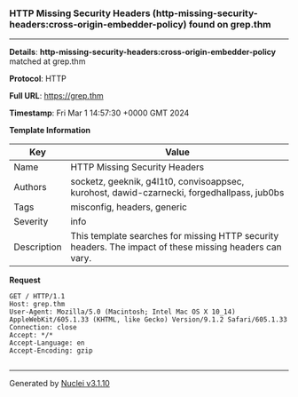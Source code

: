 ### HTTP Missing Security Headers (http-missing-security-headers:cross-origin-embedder-policy) found on grep.thm

----
**Details**: **http-missing-security-headers:cross-origin-embedder-policy** matched at grep.thm

**Protocol**: HTTP

**Full URL**: https://grep.thm

**Timestamp**: Fri Mar 1 14:57:30 +0000 GMT 2024

**Template Information**

| Key | Value |
| --- | --- |
| Name | HTTP Missing Security Headers |
| Authors | socketz, geeknik, g4l1t0, convisoappsec, kurohost, dawid-czarnecki, forgedhallpass, jub0bs |
| Tags | misconfig, headers, generic |
| Severity | info |
| Description | This template searches for missing HTTP security headers. The impact of these missing headers can vary.<br> |

**Request**
```http
GET / HTTP/1.1
Host: grep.thm
User-Agent: Mozilla/5.0 (Macintosh; Intel Mac OS X 10_14) AppleWebKit/605.1.33 (KHTML, like Gecko) Version/9.1.2 Safari/605.1.33
Connection: close
Accept: */*
Accept-Language: en
Accept-Encoding: gzip


```


----

Generated by [Nuclei v3.1.10](https://github.com/projectdiscovery/nuclei)